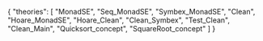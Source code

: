 {
    "theories": [
        "MonadSE",
        "Seq_MonadSE",
        "Symbex_MonadSE",
        "Clean",
        "Hoare_MonadSE",
        "Hoare_Clean",
        "Clean_Symbex",
        "Test_Clean",
        "Clean_Main",
        "Quicksort_concept",
        "SquareRoot_concept"
    ]
}